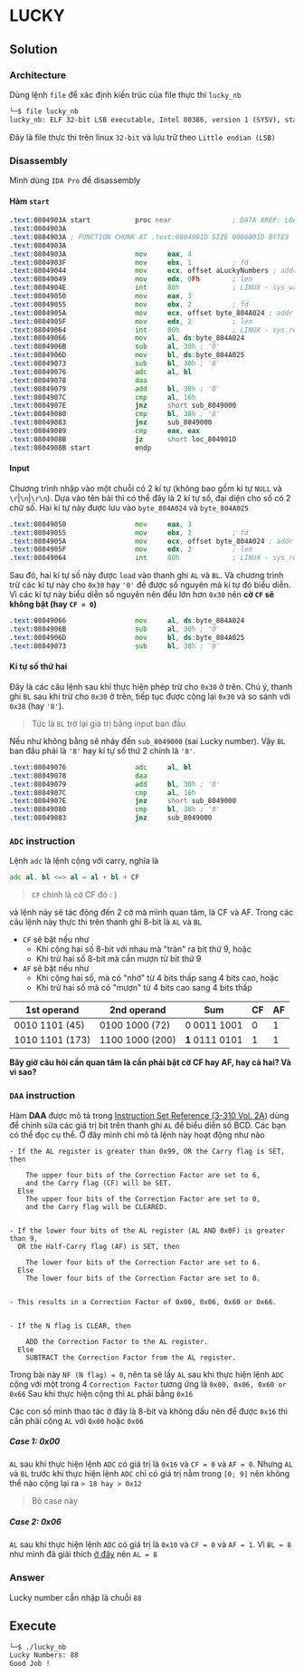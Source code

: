
# LUCKY
## Solution
### Architecture
Dùng lệnh `file` để xác định kiến trúc của file thực thi `lucky_nb`
```sh
└─$ file lucky_nb           
lucky_nb: ELF 32-bit LSB executable, Intel 80386, version 1 (SYSV), statically linked, stripped
```
Đây là file thực thi trên linux `32-bit` và lưu trữ theo `Little endian (LSB)`
### Disassembly
Mình dùng `IDA Pro` để disassembly
#### Hàm `start`
```asm
.text:0804903A start           proc near               ; DATA XREF: LOAD:08048018↑o
.text:0804903A
.text:0804903A ; FUNCTION CHUNK AT .text:0804901D SIZE 0000001D BYTES
.text:0804903A
.text:0804903A                 mov     eax, 4
.text:0804903F                 mov     ebx, 1          ; fd
.text:08049044                 mov     ecx, offset aLuckyNumbers ; addr
.text:08049049                 mov     edx, 0Fh        ; len
.text:0804904E                 int     80h             ; LINUX - sys_write
.text:08049050                 mov     eax, 3
.text:08049055                 mov     ebx, 2          ; fd
.text:0804905A                 mov     ecx, offset byte_804A024 ; addr
.text:0804905F                 mov     edx, 2          ; len
.text:08049064                 int     80h             ; LINUX - sys_read
.text:08049066                 mov     al, ds:byte_804A024
.text:0804906B                 sub     al, 30h ; '0'
.text:0804906D                 mov     bl, ds:byte_804A025
.text:08049073                 sub     bl, 30h ; '0'
.text:08049076                 adc     al, bl
.text:08049078                 daa
.text:08049079                 add     bl, 30h ; '0'
.text:0804907C                 cmp     al, 16h
.text:0804907E                 jnz     short sub_8049000
.text:08049080                 cmp     bl, 38h ; '8'
.text:08049083                 jnz     sub_8049000
.text:08049089                 cmp     eax, eax
.text:0804908B                 jz      short loc_804901D
.text:0804908B start           endp
```
#### Input
Chương trình nhập vào một chuỗi có 2 kí tự (không bao gồm kí tự `NULL` và `\r`|`\n`|`\r\n`). Dựa vào tên bài thì có thể đây là 2 kí tự số, đại diện cho số có 2 chữ số. Hai kí tự này được lưu vào `byte_804A024` và `byte_804A025`
```asm
.text:08049050                 mov     eax, 3
.text:08049055                 mov     ebx, 2          ; fd
.text:0804905A                 mov     ecx, offset byte_804A024 ; addr
.text:0804905F                 mov     edx, 2          ; len
.text:08049064                 int     80h             ; LINUX - sys_read
```
Sau đó, hai kí tự số này được `load` vào thanh ghi `AL` và `BL`. Và chương trình trừ các kí tự này cho `0x30` hay `'0'` để được số nguyên mà kí tự đó biểu diễn. Vì các kí tự này biểu diễn số nguyên nên đều lớn hơn `0x30` nên **cờ `CF` sẽ không bật (hay `CF = 0`)**
```asm
.text:08049066                 mov     al, ds:byte_804A024
.text:0804906B                 sub     al, 30h ; '0'
.text:0804906D                 mov     bl, ds:byte_804A025
.text:08049073                 sub     bl, 30h ; '0'
```
#### Kí tự số thứ hai
Đây là các câu lệnh sau khi thực hiện phép trừ cho `0x30` ở trên. Chú ý, thanh ghi `BL` sau khi trừ cho `0x30` ở trên, tiếp tục được cộng lại `0x30` và so sánh với `0x38` (hay `'8'`).
> Tức là `BL` trở lại giá trị bằng input ban đầu

Nếu như không bằng sẽ nhảy đến `sub_8049000` (sai Lucky number). Vậy `BL` ban đầu phải là `'8'` hay kí tự số thứ 2 chính là `'8'`.
```asm
.text:08049076                 adc     al, bl
.text:08049078                 daa
.text:08049079                 add     bl, 30h ; '0'
.text:0804907C                 cmp     al, 16h
.text:0804907E                 jnz     short sub_8049000
.text:08049080                 cmp     bl, 38h ; '8'
.text:08049083                 jnz     sub_8049000
```
### `ADC` instruction
Lệnh `adc` là lệnh cộng với carry, nghĩa là 
```asm
adc al, bl <=> al = al + bl + CF
```
>`CF` chính là cờ CF đó : )

và lệnh này sẽ tác động đến 2 cờ mà mình quan tâm, là CF và AF.
Trong các câu lệnh này thực thi trên thanh ghi 8-bit là `AL` và `BL`
* `CF` sẽ bật nếu như 
	* Khi cộng hai số 8-bit với nhau mà "tràn" ra bit thứ 9, hoặc
	* Khi trừ hai số 8-bit mà cần mượn từ bit thứ 9
* `AF` sẽ bật nếu như
	* Khi cộng hai số, mà có "nhớ" từ 4 bits thấp sang 4 bits cao, hoặc
	* Khi trừ hai số mà có "mượn" từ 4 bits cao sang 4 bits thấp

|   1st operand   |    2nd operand   |      Sum     |  CF |  AF |
|-----------------|------------------|--------------|-----|-----|
| 0010 1101 (45)  |  0100 1000 (72)  |  0 0011 1001 |   0 |   1 |
| 1010 1101 (173) |  1100 1000 (200) |  **1** 0111 0101 |   1 |   1 |

**Bây giờ câu hỏi cần quan tâm là cần phải bật cờ CF hay AF, hay cả hai? Và vì sao?**
### `DAA` instruction
Hàm **DAA** được mô tả trong [Instruction Set Reference (3-310 Vol. 2A)](https://github.com/neji-uit/NT209-RE-Challenge/blob/main/Intel%C2%AE%2064%20and%20IA-32%20Architectures%20Software%20Developer%E2%80%99s%20Manual%20Combined%20Volumes%201,%202A,%202B,%202C,%202D,%203A,%203B,%203C,%203D,%20and%204.pdf)
dùng để chỉnh sửa các giá trị bit trên thanh ghi `AL` để biểu diễn số BCD. Các bạn có thể đọc cụ thể. Ở đây mình chỉ mô tả lệnh này hoạt động như nào
```
- If the AL register is greater than 0x99, OR the Carry flag is SET, then

    The upper four bits of the Correction Factor are set to 6,
    and the Carry flag (CF) will be SET.
  Else
    The upper four bits of the Correction Factor are set to 0,
    and the Carry flag will be CLEARED.


- If the lower four bits of the AL register (AL AND 0x0F) is greater than 9,
  OR the Half-Carry flag (AF) is SET, then

    The lower four bits of the Correction Factor are set to 6.
  Else
    The lower four bits of the Correction Factor are set to 0.


- This results in a Correction Factor of 0x00, 0x06, 0x60 or 0x66.


- If the N flag is CLEAR, then

    ADD the Correction Factor to the AL register.
  Else
    SUBTRACT the Correction Factor from the AL register.
```
Trong bài này `NF (N flag) = 0`,
nên ta sẽ lấy `AL` sau khi thực hiện lệnh `ADC` cộng với một trong 4 `Correction Factor` tương ứng là `0x00, 0x06, 0x60 or 0x66`
Sau khi thực hiện cộng thì `AL` phải bằng `0x16`

Các con số mình thao tác ở đây là 8-bit và không dấu nên để được `0x16` thì cần phải cộng `AL` với `0x00` hoặc `0x06`

##### **Case 1: 0x00**
`AL` sau khi thực hiện lệnh `ADC` có giá trị là `0x16` và `CF = 0` và `AF = 0`.
Nhưng `AL` và `BL` trước khi thực hiện lệnh `ADC` chỉ có giá trị nằm trong `[0; 9]` nên không thể nào cộng lại ra `> 18 hay > 0x12`
> Bỏ case này

##### **Case 2: 0x06**
`AL` sau khi thực hiện lệnh `ADC` có giá trị là `0x10` và `CF = 0` và `AF = 1`.
Vì `BL = 8` như mình đã giải thích [ở đây](https://github.com/neji-uit/NT209-RE-Challenge/tree/main/Lucky#k%C3%AD-t%E1%BB%B1-s%E1%BB%91-th%E1%BB%A9-hai) nên `AL = 8`
### Answer
Lucky number cần nhập là chuỗi `88`

## Execute
```zsh
└─$ ./lucky_nb        
Lucky Numbers: 88
Good Job !
```
